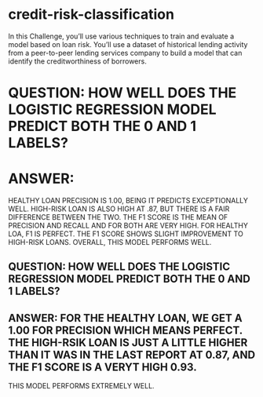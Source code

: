 # credit-risk-classification
In this Challenge, you’ll use various techniques to train and evaluate a model based on loan risk. You’ll use a dataset of historical lending activity from a peer-to-peer lending services company to build a model that can identify the creditworthiness of borrowers.


# QUESTION: HOW WELL DOES THE LOGISTIC REGRESSION MODEL PREDICT BOTH THE 0 AND 1 LABELS?
# ANSWER: 
HEALTHY LOAN PRECISION IS 1.00, BEING IT PREDICTS EXCEPTIONALLY WELL. HIGH-RISK LOAN IS ALSO HIGH AT .87, BUT THERE IS A FAIR DIFFERENCE BETWEEN THE TWO. 
THE F1 SCORE IS THE MEAN OF PRECISION AND RECALL AND FOR BOTH ARE VERY HIGH. FOR HEALTHY LOA, F1 IS PERFECT. THE F1 SCORE SHOWS SLIGHT IMPROVEMENT TO HIGH-RISK LOANS.
OVERALL, THIS MODEL PERFORMS WELL.


## QUESTION: HOW WELL DOES THE LOGISTIC REGRESSION MODEL PREDICT BOTH THE 0 AND 1 LABELS?
## ANSWER: FOR THE HEALTHY LOAN, WE GET A 1.00 FOR PRECISION WHICH MEANS PERFECT. THE HIGH-RSIK LOAN IS JUST A LITTLE HIGHER THAN IT WAS IN THE LAST REPORT AT 0.87, AND THE F1 SCORE IS A VERYT HIGH 0.93.
THIS MODEL PERFORMS EXTREMELY WELL.
